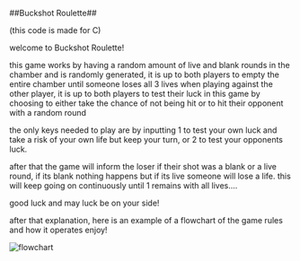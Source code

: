 ##Buckshot Roulette##

(this code is made for C)

welcome to Buckshot Roulette!

this game works by having a random amount of live and blank rounds in the chamber and is randomly generated,
it is up to both players to empty the entire chamber until someone loses all 3 lives when playing against the other player,
it is up to both players to test their luck in this game by choosing to either take the chance of not being hit or to hit their opponent with a random round


the only keys needed to play are by inputting 1 to test your own luck and take a risk of your own life but keep your turn, or 2 to test your opponents luck.

after that the game will inform the loser if their shot was a blank or a live round, if its blank nothing happens but if its live someone will lose a life.
this will keep going on continuously until 1 remains with all lives....

good luck and may luck be on your side!

after that explanation, here is an example of a flowchart of the game rules and how it operates
enjoy!

![flowchart](https://github.com/amplebee/Buckshot-Roulette/assets/161452724/1ef6b757-c372-4416-bc8f-ca0fbe19f4ea)
